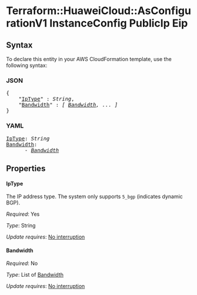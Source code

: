 # Terraform::HuaweiCloud::AsConfigurationV1 InstanceConfig PublicIp Eip

## Syntax

To declare this entity in your AWS CloudFormation template, use the following syntax:

### JSON

<pre>
{
    "<a href="#iptype" title="IpType">IpType</a>" : <i>String</i>,
    "<a href="#bandwidth" title="Bandwidth">Bandwidth</a>" : <i>[ <a href="instanceconfig-publicip-eip-bandwidth.md">Bandwidth</a>, ... ]</i>
}
</pre>

### YAML

<pre>
<a href="#iptype" title="IpType">IpType</a>: <i>String</i>
<a href="#bandwidth" title="Bandwidth">Bandwidth</a>: <i>
      - <a href="instanceconfig-publicip-eip-bandwidth.md">Bandwidth</a></i>
</pre>

## Properties

#### IpType

The IP address type. The system only supports `5_bgp` (indicates dynamic BGP).

_Required_: Yes

_Type_: String

_Update requires_: [No interruption](https://docs.aws.amazon.com/AWSCloudFormation/latest/UserGuide/using-cfn-updating-stacks-update-behaviors.html#update-no-interrupt)

#### Bandwidth

_Required_: No

_Type_: List of <a href="instanceconfig-publicip-eip-bandwidth.md">Bandwidth</a>

_Update requires_: [No interruption](https://docs.aws.amazon.com/AWSCloudFormation/latest/UserGuide/using-cfn-updating-stacks-update-behaviors.html#update-no-interrupt)

